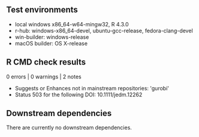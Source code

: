 ## Test environments
* local windows x86_64-w64-mingw32, R 4.3.0
* r-hub: windows-x86_64-devel, ubuntu-gcc-release, fedora-clang-devel
* win-builder: windows-release
* macOS builder: OS X-release

## R CMD check results

0 errors | 0 warnings | 2 notes

* Suggests or Enhances not in mainstream repositories: 'gurobi'
* Status 503 for the following DOI: 10.1111/jedm.12262


## Downstream dependencies
There are currently no downstream dependencies.
